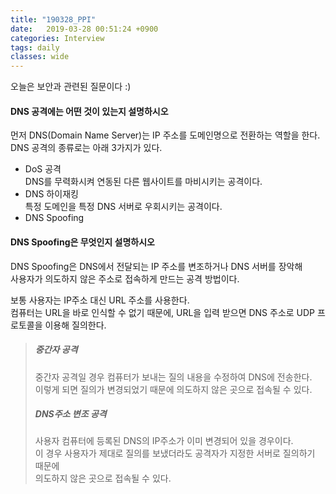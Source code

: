 ```yaml
---
title: "190328_PPI"
date:   2019-03-28 00:51:24 +0900
categories: Interview
tags: daily
classes: wide
---
```


오늘은 보안과 관련된 질문이다 :)  
  
#### DNS 공격에는 어떤 것이 있는지 설명하시오

먼저 DNS(Domain Name Server)는 IP 주소를 도메인명으로 전환하는 역할을 한다.  
DNS 공격의 종류로는 아래 3가지가 있다.  
   
- DoS 공격  
DNS를 무력화시켜 연동된 다른 웹사이트를 마비시키는 공격이다.  
- DNS 하이재킹  
특정 도메인을 특정 DNS 서버로 우회시키는 공격이다.  
- DNS Spoofing

#### DNS Spoofing은 무엇인지 설명하시오

DNS Spoofing은 DNS에서 전달되는 IP 주소를 변조하거나 DNS 서버를 장악해  
사용자가 의도하지 않은 주소로 접속하게 만드는 공격 방법이다.  

보통 사용자는 IP주소 대신 URL 주소를 사용한다.  
컴퓨터는 URL을 바로 인식할 수 없기 때문에, URL을 입력 받으면 DNS 주소로 UDP 프로토콜을 이용해 질의한다.  

>##### 중간자 공격
>
>중간자 공격일 경우 컴퓨터가 보내는 질의 내용을 수정하여 DNS에 전송한다.  
>이렇게 되면 질의가 변경되었기 때문에 의도하지 않은 곳으로 접속될 수 있다.  
>
>##### DNS주소 변조 공격
>
>사용자 컴퓨터에 등록된 DNS의 IP주소가 이미 변경되어 있을 경우이다.  
>이 경우 사용자가 제대로 질의를 보냈더라도 공격자가 지정한 서버로 질의하기 때문에  
>의도하지 않은 곳으로 접속될 수 있다.  